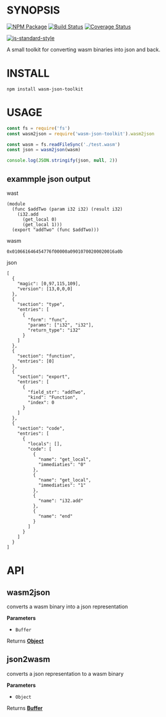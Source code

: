 # SYNOPSIS 
[![NPM Package](https://img.shields.io/npm/v/wasm-json-toolkit.svg?style=flat-square)](https://www.npmjs.org/package/wasm-json-toolkit)
[![Build Status](https://img.shields.io/travis/wanderer/wasm-json-toolkit.svg?branch=master&style=flat-square)](https://travis-ci.org/wanderer/wasm-json-toolkit)
[![Coverage Status](https://img.shields.io/coveralls/wanderer/wasm-json-toolkit.svg?style=flat-square)](https://coveralls.io/r/wanderer/wasm-json-toolkit)

[![js-standard-style](https://cdn.rawgit.com/feross/standard/master/badge.svg)](https://github.com/feross/standard)  

A small toolkit for converting wasm binaries into json and back. 

# INSTALL
`npm install wasm-json-toolkit`

# USAGE
```javascript
const fs = require('fs')
const wasm2json = require('wasm-json-toolkit').wasm2json

const wasm = fs.readFileSync('./test.wasm')
const json = wasm2json(wasm)

console.log(JSON.stringify(json, null, 2))
```
## exammple json output

wast
```
(module
  (func $addTwo (param i32 i32) (result i32)
    (i32.add
      (get_local 0)
      (get_local 1)))
  (export "addTwo" (func $addTwo)))
```

wasm
```
0x010661646454776f00000a09010700200020016a0b
```

json
```
[
  {
    "magic": [0,97,115,109],
    "version": [13,0,0,0]
  },
  {
    "section": "type",
    "entries": [
      {
        "form": "func",
        "params": ["i32", "i32"],
        "return_type": "i32"
      }
    ]
  },
  {
    "section": "function",
    "entries": [0]
  },
  {
    "section": "export",
    "entries": [
      {
        "field_str": "addTwo",
        "kind": "Function",
        "index": 0
      }
    ]
  },
  {
    "section": "code",
    "entries": [
      {
        "locals": [],
        "code": [
          {
            "name": "get_local",
            "immediaties": "0"
          },
          {
            "name": "get_local",
            "immediaties": "1"
          },
          {
            "name": "i32.add"
          },
          {
            "name": "end"
          }
        ]
      }
    ]
  }
]
```

# API
## wasm2json

converts a wasm binary into a json representation

**Parameters**

-   `Buffer`  

Returns **[Object](https://developer.mozilla.org/en-US/docs/Web/JavaScript/Reference/Global_Objects/Object)** 

## json2wasm

converts a json representation to a wasm binary

**Parameters**

-   `Object`  

Returns **[Buffer](https://nodejs.org/api/buffer.html)** 
